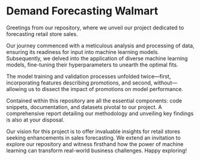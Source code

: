 # Demand Forecasting Walmart

Greetings from our repository, where we unveil our project dedicated to forecasting retail store sales.

Our journey commenced with a meticulous analysis and processing of data, ensuring its readiness for input into machine learning models. Subsequently, we delved into the application of diverse machine learning models, fine-tuning their hyperparameters to unearth the optimal fits.

The model training and validation processes unfolded twice—first, incorporating features describing promotions, and second, without—allowing us to dissect the impact of promotions on model performance.

Contained within this repository are all the essential components: code snippets, documentation, and datasets pivotal to our project. A comprehensive report detailing our methodology and unveiling key findings is also at your disposal.

Our vision for this project is to offer invaluable insights for retail stores seeking enhancements in sales forecasting. We extend an invitation to explore our repository and witness firsthand how the power of machine learning can transform real-world business challenges. Happy exploring!
